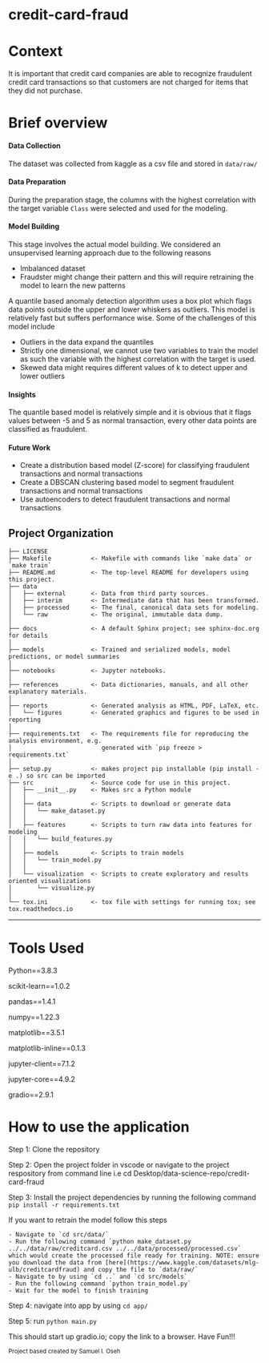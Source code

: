 credit-card-fraud
==============================

Context 
==============================
It is important that credit card companies are able to recognize fraudulent credit card transactions so that customers are not charged for items that they did not purchase. 

Brief overview
==============================
#### Data Collection
The dataset was collected from kaggle as a csv file and stored in `data/raw/`

#### Data Preparation
During the preparation stage, the columns with the highest correlation with the target variable `Class` were selected 
and used for the modeling. 

#### Model Building
This stage involves the actual model building. We considered an unsupervised learning approach due to the following reasons
- Imbalanced dataset
- Fraudster might change their pattern and this will require retraining the model to learn the new patterns

A quantile based anomaly detection algorithm uses a box plot which flags data points outside the upper and lower whiskers as outliers. This model is relatively fast but suffers performance wise. Some of the challenges of this model include

- Outliers in the data expand the quantiles
- Strictly one dimensional, we cannot use two variables to train the model as such the variable with the highest correlation with the target is used.
- Skewed data might requires different values of k to detect upper and lower outliers

#### Insights
The quantile based model is relatively simple and it is obvious that it flags values between -5 and 5 as normal transaction, every other data points are classified as fraudulent.

#### Future Work
- Create a distribution based model (Z-score) for classifying fraudulent transactions and normal transactions
- Create a DBSCAN clustering based model to segment fraudulent transactions and normal transactions
- Use autoencoders to detect fraudulent transactions and normal transactions

Project Organization
------------

    ├── LICENSE
    ├── Makefile           <- Makefile with commands like `make data` or `make train`
    ├── README.md          <- The top-level README for developers using this project.
    ├── data
    │   ├── external       <- Data from third party sources.
    │   ├── interim        <- Intermediate data that has been transformed.
    │   ├── processed      <- The final, canonical data sets for modeling.
    │   └── raw            <- The original, immutable data dump.
    │
    ├── docs               <- A default Sphinx project; see sphinx-doc.org for details
    │
    ├── models             <- Trained and serialized models, model predictions, or model summaries
    │
    ├── notebooks          <- Jupyter notebooks.
    │
    ├── references         <- Data dictionaries, manuals, and all other explanatory materials.
    │
    ├── reports            <- Generated analysis as HTML, PDF, LaTeX, etc.
    │   └── figures        <- Generated graphics and figures to be used in reporting
    │
    ├── requirements.txt   <- The requirements file for reproducing the analysis environment, e.g.
    │                         generated with `pip freeze > requirements.txt`
    │
    ├── setup.py           <- makes project pip installable (pip install -e .) so src can be imported
    ├── src                <- Source code for use in this project.
    │   ├── __init__.py    <- Makes src a Python module
    │   │
    │   ├── data           <- Scripts to download or generate data
    │   │   └── make_dataset.py
    │   │
    │   ├── features       <- Scripts to turn raw data into features for modeling
    │   │   └── build_features.py
    │   │
    │   ├── models         <- Scripts to train models
    │   │   └── train_model.py
    │   │
    │   └── visualization  <- Scripts to create exploratory and results oriented visualizations
    │       └── visualize.py
    │
    └── tox.ini            <- tox file with settings for running tox; see tox.readthedocs.io


--------

Tools Used
==============================
Python==3.8.3

scikit-learn==1.0.2

pandas==1.4.1

numpy==1.22.3

matplotlib==3.5.1

matplotlib-inline==0.1.3

jupyter-client==7.1.2

jupyter-core==4.9.2

gradio==2.9.1

How to use the application
==============================

Step 1: Clone the repository

Step 2: Open the project folder in vscode or navigate to the project respository from command line i.e cd Desktop/data-science-repo/credit-card-fraud

Step 3: Install the project dependencies by running the following command `pip install -r requirements.txt`

If you want to retrain the model follow this steps

    - Navigate to `cd src/data/`
    - Run the following command `python make_dataset.py ../../data/raw/creditcard.csv ../../data/processed/processed.csv` which would create the processed file ready for training. NOTE: ensure you download the data from [here](https://www.kaggle.com/datasets/mlg-ulb/creditcardfraud) and copy the file to `data/raw/`
    - Navigate to by using `cd ..` and `cd src/models`
    - Run the following command `python train_model.py`
    - Wait for the model to finish training

Step 4: navigate into app by using `cd app/`

Step 5: run `python main.py`

This should start up gradio.io; copy the link to a browser. Have Fun!!!

<p><small>Project based created by Samuel I. Oseh</small></p>
